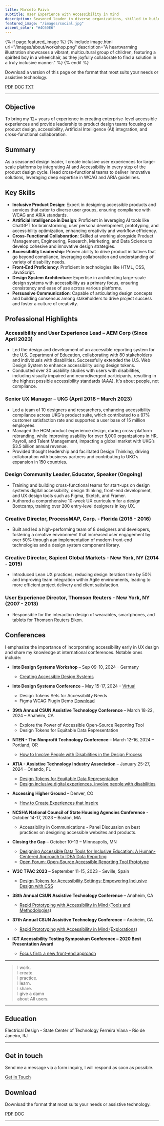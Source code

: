 ```yaml
---
title: Marcelo Paiva
subtitle: User Experience with Accessibility in mind
description: Seasoned leader in diverse organizations, skilled in building efficient, inclusive teams & solutions. Expert in enterprise-level & SaaS products for users of all backgrounds. Active in UX community, hosting events & advocating accessibility and inclusion.
featured_image: "/images/social.jpg"
accent_color: "#4C60E6"
---
```


{% if page.featured_image %} {% include image.html
url="/images/about/workshop.png" description="A heartwarming illustration showcases a vibrant, multicultural group of children, featuring a spirited boy in a wheelchair, as they joyfully collaborate to find a solution in a truly inclusive manner." %} {% endif
%}

Download a version of this page on the format that most suits your needs or assistive technology.

<a href="https://www.dropbox.com/s/8tek6avpotzy9ve/marcelo_paiva_resume.pdf?dl=0" target="_blank" class="button--fill">PDF</a>
<a href="https://www.dropbox.com/s/a1dg42w7em0y2lr/marcelo_paiva_resume.docx?dl=0" target="_blank" class="button--fill">DOC</a>
<a href="https://www.dropbox.com/s/ljtm4i39qmxqkou/marcelo_paiva_resume.txt?dl=0" target="_blank" class="button--fill">TXT</a>

---

## Objective

To bring my 12+ years of experience in creating enterprise-level accessible experiences and provide leadership to product design teams focusing on product design, accessibility, Artificial Intelligence (AI) integration, and cross-functional collaboration.

## Summary

As a seasoned design leader, I create inclusive user experiences for large-scale platforms by integrating AI and Accessibility in every step of the product design cycle. I lead cross-functional teams to deliver innovative solutions, leveraging deep expertise in WCAG and ARIA guidelines.

## Key Skills

- **Inclusive Product Design**: Expert in designing accessible products and services that cater to diverse user groups, ensuring compliance with WCAG and ARIA standards.
- **Artificial Intelligence in Design**: Proficient in leveraging AI tools like ChatGPT for brainstorming, user persona development, prototyping, and accessibility optimization, enhancing creativity and workflow efficiency.
- **Cross-Functional Collaboration**: Skilled at working alongside Product Management, Engineering, Research, Marketing, and Data Science to develop cohesive and innovative design strategies.
- **Accessibility Leadership**: Proven ability to drive product initiatives that go beyond compliance, leveraging collaboration and understanding of variety of disability needs.
- **Front-End Proficiency**: Proficient in technologies like HTML, CSS, JavaScript.
- **Design System Architecture**: Expertise in architecting large-scale design systems with accessibility as a primary focus, ensuring consistency and ease of use across various platforms.
- **Persuasive Communication**: Capable of articulating design concepts and building consensus among stakeholders to drive project success and foster a culture of creativity.

## Professional Highlights

### Accessibility and User Experience Lead – AEM Corp (Since April 2023)

- Led the design and development of an accessible reporting system for the U.S. Department of Education, collaborating with 80 stakeholders and individuals with disabilities. Successfully extended the U.S. Web Design System to enhance accessibility using design tokens.
- Conducted over 30 usability studies with users with disabilities, including visually impaired and neurodivergent participants, resulting in the highest possible accessibility standards (AAA). It's about people, not compliance.

### Senior UX Manager – UKG (April 2018 – March 2023)

- Led a team of 10 designers and researchers, enhancing accessibility compliance across UKG's product suite, which contributed to a 97% customer satisfaction rate and supported a user base of 15 million employees.
- Managed the HCM product experience design, during cross-platform rebranding, while improving usability for over 5,000 organizations in HR, Payroll, and Talent Management, impacting a global market with UKG’s $3.5 billion annual revenue.
- Provided thought leadership and facilitated Design Thinking, driving collaboration with business partners and contributing to UKG’s expansion in 150 countries.

### Design Community Leader, Educator, Speaker (Ongoing)

- Training and building cross-functional teams for start-ups on design systems digital accessibility, design thinking, front-end development, and UX design tools such as Figma, Sketch, and Framer.
- Authored a comprehensive 10-week UX curriculum for a design Bootcamp, training over 200 entry-level designers in key UX.

### Creative Director, ProcessMAP, Corp. - Florida (2015 - 2016)

- Built and led a high-performing team of 8 designers and developers, fostering a creative environment that increased user engagement by over 50% through aan implementation of modern front-end technologies and a design system component library.

### Creative Director, Sapient Global Markets - New York, NY (2014 - 2015)

- Introduced Lean UX practices, reducing design iteration time by 50% and improving team integration within Agile environments, leading to more efficient project delivery and client satisfaction.

### User Experience Director, Thomson Reuters - New York, NY (2007 - 2013)

- Responsible for the interaction design of wearables, smartphones, and tablets for Thomson Reuters Eikon.

## Conferences

I emphasize the importance of incorporating accessibility early in UX design and share my knowledge at international conferences. Notable ones include:

- **Into Design Systems Workshop** – Sep 09-10, 2024 – Germany

  - [Creating Accessible Design Systems](https://intodesignsystems.lemonsqueezy.com/checkout)

- **Into Design Systems Conference** – May 15-17, 2024 – [Virtual](https://www.intodesignsystems.com/agenda)

  - Design Tokens Sets for Accessibility Needs
  - Figma WCAG Plugin Demo [Download](https://www.figma.com/community/plugin/1373362852131056921/wcag-plugin)

- **39th Annual CSUN Assistive Technology Conference** – March 18-22, 2024 – Anaheim, CA

  - Explore the Power of Accessible Open-Source Reporting Tool
  - Design Tokens for Equitable Data Representation

- **NTEN - The Nonprofit Technology Conference** – March 12-16, 2024 – Portland, OR

  - [How to Involve People with Disabilities in the Design Process](https://www.nten.org/)

- **ATIA - Assistive Technology Industry Association** – January 25-27, 2024 – Orlando, FL

  - [Design Tokens for Equitable Data Representation](https://www.atia.org/24conference/)
  - [Design inclusive digital experiences, involve people with disabilities](https://www.atia.org/24conference/)

- **Accessing Higher Ground** – Denver, CO

  - [How to Create Experiences that Inspire](https://accessinghigherground.org/how-to-create-accessible-experiences-that-inspire/)

- **NCSHA National Council of State Housing Agencies Conference** - October 14-17, 2023 – Boston, MA

  - Accessibility in Communications - Panel Discussion on best practices on designing accessible websites and products.

- **Closing the Gap** – October 10-13 – Minneapolis, MN

  - [Designing Accessible Data Tools for Inclusive Education: A Human-Centered Approach to IDEA Data Reporting](https://www.closingthegap.com/conf-23-presentation/designing-accessible-data-tools-for-inclusive-education-a-human-centered-approach-to-idea-data-reporting/)
  - [Open Forum: Open-Source Accessible Reporting Tool Prototype](https://www.closingthegap.com/conf-23-presentation/open-forum-open-source-accessible-reporting-tool-prototype/)

- **W3C TPAC 2023** – September 11-15, 2023 – Seville, Spain

  - [Design Tokens for Accessibility Settings: Empowering Inclusive Design with CSS](https://github.com/w3c/tpac2023-breakouts/issues/10)

- **38th Annual CSUN Assistive Technology Conference** – Anaheim, CA

  - [Rapid Prototyping with Accessibility in Mind (Tools and Methodologies)](https://www.csun.edu/cod/conference/sessions/2023/index.php/public/presentations/view/1467)

- **37th Annual CSUN Assistive Technology Conference** – Anaheim, CA

  - [Rapid Prototyping with Accessibility in Mind (Explorations)](https://www.csun.edu/cod/conference/sessions/2022/index.php/public/presentations/view/2412)

- **ICT Accessibility Testing Symposium Conference – 2020 Best Presentation Award**
  - [Focus first: a new front-end approach](https://www.ictaccessibilitytesting.org/past-events/)

---

<blockquote class="accent">

I work.<br/>
I create.<br/>
I practice.<br/>
I learn.<br/>
I share.<br/>
<span>I give a damn<br/>
about All users.</span>

</blockquote>

---

## Education

Electrical Design - State Center of Technology Ferreira Viana - Rio de Janeiro, RJ

---

## Get in touch

Send me a message via a form inquiry, I will respond as soon as possible.

<a href="#" class="hero__cta button--fill contact-trigger js-contact">Get In Touch</a>

## Download

Download the format that most suits your needs or assistive technology.

<a href="https://www.dropbox.com/s/8tek6avpotzy9ve/marcelo_paiva_resume.pdf?dl=0" target="_blank" class="button--fill">PDF</a>
<a href="https://www.dropbox.com/s/a1dg42w7em0y2lr/marcelo_paiva_resume.docx?dl=0" target="_blank" class="button--fill">DOC</a>

---
